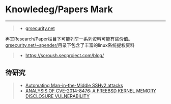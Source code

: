 # Knowledeg/Papers Mark
--------------------------------

>* [grsecurity.net](http://grsecurity.net/)

再其Research/Paper栏目下可能列举一系列资料可能有些价值。
[grsecurity.net/~spender/](http://grsecurity.net/~spender/)目录下包含了丰富的linux系统提权资料

>* https://soroush.secproject.com/blog/


## 待研究
>* [Automating Man-in-the-Middle SSHv2 attacks](http://milo2012.wordpress.com/2014/11/12/automating-man-in-the-middle-sshv2-attacks/)
>* [ANALYSIS OF CVE-2014-8476: A FREEBSD KERNEL MEMORY DISCLOSURE VULNERABILITY](http://sysexit.wordpress.com/2014/11/12/analysis-of-cve-2014-8476-a-freebsd-kernel-memory-disclosure-vulnerability/)
